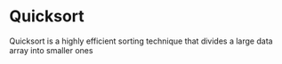 # Quicksort

Quicksort is a highly efficient sorting technique that divides a large data array into smaller ones